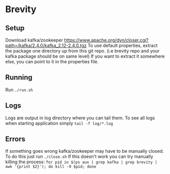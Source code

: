 # Brevity

## Setup
Download kafka/zookeeper https://www.apache.org/dyn/closer.cgi?path=/kafka/2.4.0/kafka_2.12-2.4.0.tgz
To use default properties, extract the package one directory up from this git repo. (i.e brevity repo and your kafka package should be on same level)
If you want to extract it somewhere else, you can point to it in the properties file.

## Running
Run `./run.sh`

## Logs
Logs are output in log directory where you can tail them. To see all logs when starting application simply `tail -f log/*.log`

## Errors
If something goes wrong kafka/zookeeper may have to be manually closed. To do this just run `./close.sh`
If this doesn't work you can try manually killing the process: `for pid in $(ps aux | grep kafka | grep brevity | awk '{print $2}'); do kill -9 $pid; done`

